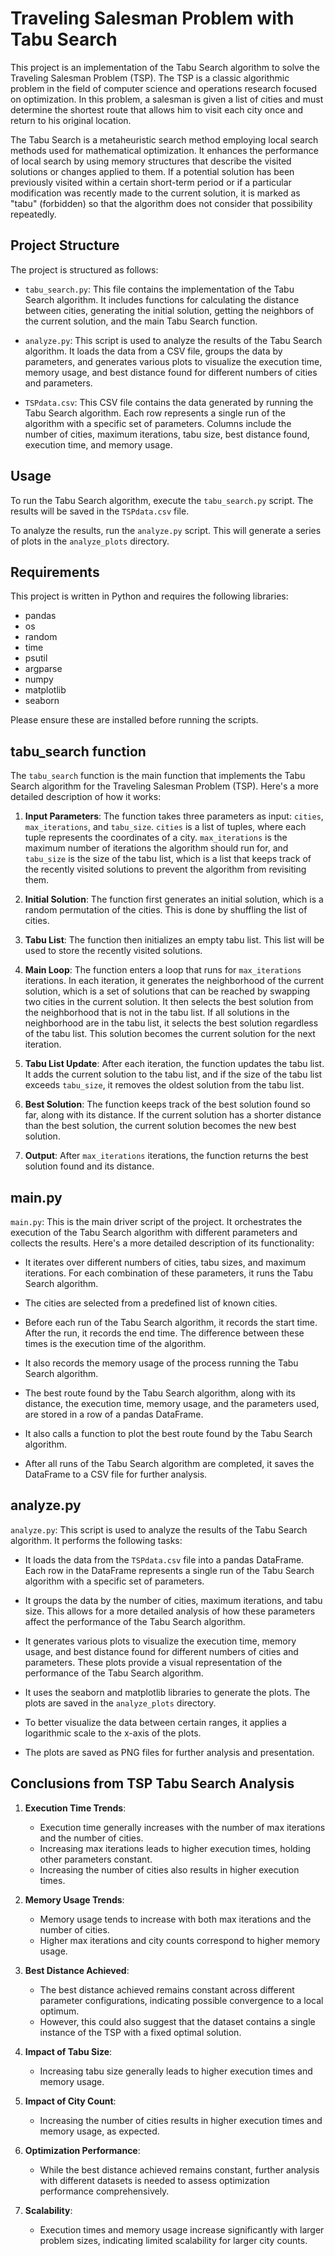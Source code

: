 # Traveling Salesman Problem with Tabu Search

This project is an implementation of the Tabu Search algorithm to solve the Traveling Salesman Problem (TSP). The TSP is a classic algorithmic problem in the field of computer science and operations research focused on optimization. In this problem, a salesman is given a list of cities and must determine the shortest route that allows him to visit each city once and return to his original location.

The Tabu Search is a metaheuristic search method employing local search methods used for mathematical optimization. It enhances the performance of local search by using memory structures that describe the visited solutions or changes applied to them. If a potential solution has been previously visited within a certain short-term period or if a particular modification was recently made to the current solution, it is marked as "tabu" (forbidden) so that the algorithm does not consider that possibility repeatedly.

## Project Structure

The project is structured as follows:

- `tabu_search.py`: This file contains the implementation of the Tabu Search algorithm. It includes functions for calculating the distance between cities, generating the initial solution, getting the neighbors of the current solution, and the main Tabu Search function.

- `analyze.py`: This script is used to analyze the results of the Tabu Search algorithm. It loads the data from a CSV file, groups the data by parameters, and generates various plots to visualize the execution time, memory usage, and best distance found for different numbers of cities and parameters.

- `TSPdata.csv`: This CSV file contains the data generated by running the Tabu Search algorithm. Each row represents a single run of the algorithm with a specific set of parameters. Columns include the number of cities, maximum iterations, tabu size, best distance found, execution time, and memory usage.

## Usage

To run the Tabu Search algorithm, execute the `tabu_search.py` script. The results will be saved in the `TSPdata.csv` file.

To analyze the results, run the `analyze.py` script. This will generate a series of plots in the `analyze_plots` directory.

## Requirements

This project is written in Python and requires the following libraries:

- pandas
- os
- random
- time
- psutil
- argparse
- numpy
- matplotlib
- seaborn

Please ensure these are installed before running the scripts.

## tabu_search function

The `tabu_search` function is the main function that implements the Tabu Search algorithm for the Traveling Salesman Problem (TSP). Here's a more detailed description of how it works:

1. **Input Parameters**: The function takes three parameters as input: `cities`, `max_iterations`, and `tabu_size`. `cities` is a list of tuples, where each tuple represents the coordinates of a city. `max_iterations` is the maximum number of iterations the algorithm should run for, and `tabu_size` is the size of the tabu list, which is a list that keeps track of the recently visited solutions to prevent the algorithm from revisiting them.

2. **Initial Solution**: The function first generates an initial solution, which is a random permutation of the cities. This is done by shuffling the list of cities.

3. **Tabu List**: The function then initializes an empty tabu list. This list will be used to store the recently visited solutions.

4. **Main Loop**: The function enters a loop that runs for `max_iterations` iterations. In each iteration, it generates the neighborhood of the current solution, which is a set of solutions that can be reached by swapping two cities in the current solution. It then selects the best solution from the neighborhood that is not in the tabu list. If all solutions in the neighborhood are in the tabu list, it selects the best solution regardless of the tabu list. This solution becomes the current solution for the next iteration.

5. **Tabu List Update**: After each iteration, the function updates the tabu list. It adds the current solution to the tabu list, and if the size of the tabu list exceeds `tabu_size`, it removes the oldest solution from the tabu list.

6. **Best Solution**: The function keeps track of the best solution found so far, along with its distance. If the current solution has a shorter distance than the best solution, the current solution becomes the new best solution.

7. **Output**: After `max_iterations` iterations, the function returns the best solution found and its distance.



## main.py
`main.py`: This is the main driver script of the project. It orchestrates the execution of the Tabu Search algorithm with different parameters and collects the results. Here's a more detailed description of its functionality:

  - It iterates over different numbers of cities, tabu sizes, and maximum iterations. For each combination of these parameters, it runs the Tabu Search algorithm.

  - The cities are selected from a predefined list of known cities.

  - Before each run of the Tabu Search algorithm, it records the start time. After the run, it records the end time. The difference between these times is the execution time of the algorithm.

  - It also records the memory usage of the process running the Tabu Search algorithm.

  - The best route found by the Tabu Search algorithm, along with its distance, the execution time, memory usage, and the parameters used, are stored in a row of a pandas DataFrame.

  - It also calls a function to plot the best route found by the Tabu Search algorithm.

  - After all runs of the Tabu Search algorithm are completed, it saves the DataFrame to a CSV file for further analysis.



## analyze.py
`analyze.py`: This script is used to analyze the results of the Tabu Search algorithm. It performs the following tasks:

  - It loads the data from the `TSPdata.csv` file into a pandas DataFrame. Each row in the DataFrame represents a single run of the Tabu Search algorithm with a specific set of parameters.

  - It groups the data by the number of cities, maximum iterations, and tabu size. This allows for a more detailed analysis of how these parameters affect the performance of the Tabu Search algorithm.

  - It generates various plots to visualize the execution time, memory usage, and best distance found for different numbers of cities and parameters. These plots provide a visual representation of the performance of the Tabu Search algorithm.

  - It uses the seaborn and matplotlib libraries to generate the plots. The plots are saved in the `analyze_plots` directory.

  - To better visualize the data between certain ranges, it applies a logarithmic scale to the x-axis of the plots.

  - The plots are saved as PNG files for further analysis and presentation.


## Conclusions from TSP Tabu Search Analysis

1. **Execution Time Trends**:
   - Execution time generally increases with the number of max iterations and the number of cities.
   - Increasing max iterations leads to higher execution times, holding other parameters constant.
   - Increasing the number of cities also results in higher execution times.

2. **Memory Usage Trends**:
   - Memory usage tends to increase with both max iterations and the number of cities.
   - Higher max iterations and city counts correspond to higher memory usage.

3. **Best Distance Achieved**:
   - The best distance achieved remains constant across different parameter configurations, indicating possible convergence to a local optimum.
   - However, this could also suggest that the dataset contains a single instance of the TSP with a fixed optimal solution.

4. **Impact of Tabu Size**:
   - Increasing tabu size generally leads to higher execution times and memory usage.

5. **Impact of City Count**:
   - Increasing the number of cities results in higher execution times and memory usage, as expected.

6. **Optimization Performance**:
   - While the best distance achieved remains constant, further analysis with different datasets is needed to assess optimization performance comprehensively.

7. **Scalability**:
   - Execution times and memory usage increase significantly with larger problem sizes, indicating limited scalability for larger city counts.
